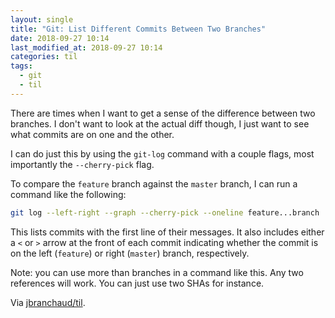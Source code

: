 ```yaml
---
layout: single
title: "Git: List Different Commits Between Two Branches"
date: 2018-09-27 10:14
last_modified_at: 2018-09-27 10:14
categories: til
tags:
  - git
  - til
---
```


There are times when I want to get a sense of the difference between two
branches. I don't want to look at the actual diff though, I just want to see
what commits are on one and the other.

I can do just this by using the `git-log` command with a couple flags, most
importantly the `--cherry-pick` flag.

To compare the `feature` branch against the `master` branch, I can run a
command like the following:

```bash
git log --left-right --graph --cherry-pick --oneline feature...branch
```

This lists commits with the first line of their messages. It also includes
either a `<` or `>` arrow at the front of each commit indicating whether the
commit is on the left (`feature`) or right (`master`) branch, respectively.

Note: you can use more than branches in a command like this. Any two
references will work. You can just use two SHAs for instance.

Via [jbranchaud/til](https://github.com/jbranchaud/til).
